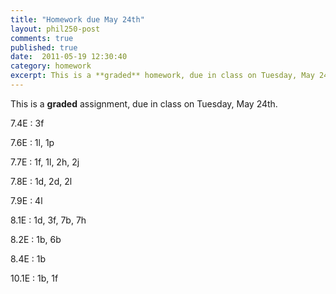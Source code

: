 ```yaml
---
title: "Homework due May 24th"
layout: phil250-post
comments: true
published: true
date:  2011-05-19 12:30:40
category: homework
excerpt: This is a **graded** homework, due in class on Tuesday, May 24th.
---
```


This is a **graded** assignment, due in class on Tuesday, May 24th.

7.4E
:	3f

7.6E
: 	1l, 1p

7.7E
:   1f, 1l, 2h, 2j

7.8E
:	1d, 2d, 2l

7.9E
:   4l

8.1E
:	1d, 3f, 7b, 7h

8.2E
:	1b, 6b

8.4E
:	1b

10.1E
:	1b, 1f
